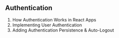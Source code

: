 Authentication
---

1. How Authentication Works in React Apps
2. Implementing User Authentication  
3. Adding Authentication Persistence & Auto-Logout